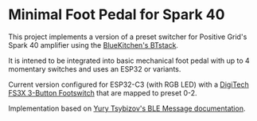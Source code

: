 # Minimal Foot Pedal for Spark 40

This project implements a version of a preset switcher for Positive Grid's Spark 40 amplifier
using the [BlueKitchen's BTstack](https://github.com/bluekitchen/btstack).

It is intened to be integrated into basic mechanical foot pedal with up to 4 momentary switches
and uses an ESP32 or variants. 

Current version configured for ESP32-C3 (with RGB LED) with a [DigiTech FS3X 3-Button Footswitch](https://www.digitech.com/foot-controllers/FS3X+3-Button+Footswitch.html) that are mapped to preset 0-2.

Implementation based on [Yury Tsybizov's BLE Message documentation](https://github.com/jrnelson90/tinderboxpedal/blob/master/src/BLE%20message%20format.md).
